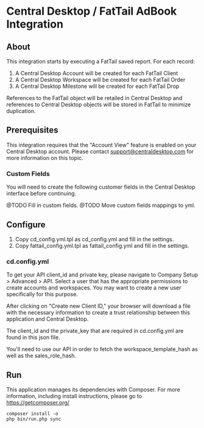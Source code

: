 
Central Desktop / FatTail AdBook Integration
============================================

About
-----

This integration starts by executing a FatTail saved report.
For each record:
1) A Central Desktop Account will be created for each FatTail Client
1) A Central Desktop Workspace will be created for each FatTail Order
1) A Central Desktop Milestone will be created for each FatTail Drop

References to the FatTail object will be retailed in Central Desktop and references to Central Desktop objects
will be stored in FatTail to minimize duplication.


Prerequisites
-------------

This integration requires that the "Account View" feature is enabled on your Central Desktop account.
 Please contact support@centraldesktop.com for more information on this topic.

### Custom Fields

You will need to create the following customer fields in the Central Desktop interface before continuing.

@TODO Fill in custom fields.
@TODO Move custom fields mappings to yml.

Configure
---------
1) Copy cd_config.yml.tpl as cd_config.yml and fill in the settings.
1) Copy fattail_config.yml.tpl as fattail_config.yml and fill in the settings.


### cd.config.yml

To get your API client_id and private key, please navigate to Company Setup > Advanced > API.
Select a user that has the appropriate permissions to create accounts and workspaces.  You may want to create a new
user specifically for this purpose.

After clicking on "Create new Client ID," your browser will download a file with the necessary information to create a
trust relationship between this application and Central Desktop.

The client_id and the private_key that are required in cd.config.yml are found in this json file.


You'll need to use our API in order to fetch the workspace_template_hash as well as the sales_role_hash.


Run
---

This application manages its dependencies with Composer. For more information, including install instructions,
please go to https://getcomposer.org/


	composer install -o
	php bin/run.php sync
